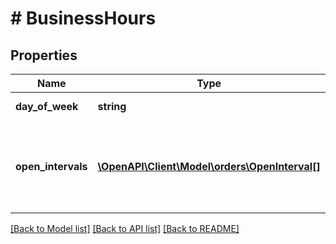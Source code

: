 # # BusinessHours

## Properties

Name | Type | Description | Notes
------------ | ------------- | ------------- | -------------
**day_of_week** | **string** | Day of the week. | [optional]
**open_intervals** | [**\OpenAPI\Client\Model\orders\OpenInterval[]**](OpenInterval.md) | Time window during the day when the business is open. | [optional]

[[Back to Model list]](../../README.md#models) [[Back to API list]](../../README.md#endpoints) [[Back to README]](../../README.md)
